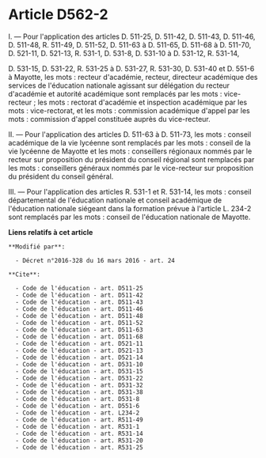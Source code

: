 # Article D562-2

I. ― Pour l'application des articles D. 511-25, D. 511-42, D. 511-43, D. 511-46, D. 511-48, R. 511-49, D. 511-52, D. 511-63 à
D. 511-65, D. 511-68 à D. 511-70, D. 521-11, D. 521-13, R. 531-1, D. 531-8, D. 531-10 à D. 531-12, R. 531-14,

D. 531-15, D. 531-22, R. 531-25 à D. 531-27, R. 531-30, D. 531-40 et D. 551-6 à Mayotte, les mots : recteur d'académie,
recteur, directeur académique des services de l'éducation nationale agissant sur délégation du recteur d'académie et autorité
académique sont remplacés par les mots : vice-recteur ; les mots : rectorat d'académie et inspection académique par les
mots : vice-rectorat, et les mots : commission académique d'appel par les mots : commission d'appel constituée auprès du
vice-recteur. 

II. ― Pour l'application des articles D. 511-63 à D. 511-73, les mots : conseil académique de la vie lycéenne sont remplacés
par les mots : conseil de la vie lycéenne de Mayotte et les mots : conseillers régionaux nommés par le recteur sur
proposition du président du conseil régional sont remplacés par les mots : conseillers généraux nommés par le vice-recteur
sur proposition du président du conseil général. 

III. ― Pour l'application des articles R. 531-1 et R. 531-14, les mots : conseil départemental de l'éducation nationale et
conseil académique de l'éducation nationale siégeant dans la formation prévue à l'article L. 234-2 sont remplacés par les
mots : conseil de l'éducation nationale de Mayotte.

**Liens relatifs à cet article**

	**Modifié par**:

	  - Décret n°2016-328 du 16 mars 2016 - art. 24

	**Cite**:

	  - Code de l'éducation - art. D511-25
	  - Code de l'éducation - art. D511-42
	  - Code de l'éducation - art. D511-43
	  - Code de l'éducation - art. D511-46
	  - Code de l'éducation - art. D511-48
	  - Code de l'éducation - art. D511-52
	  - Code de l'éducation - art. D511-63
	  - Code de l'éducation - art. D511-68
	  - Code de l'éducation - art. D521-11
	  - Code de l'éducation - art. D521-13
	  - Code de l'éducation - art. D521-14
	  - Code de l'éducation - art. D531-10
	  - Code de l'éducation - art. D531-15
	  - Code de l'éducation - art. D531-22
	  - Code de l'éducation - art. D531-32
	  - Code de l'éducation - art. D531-38
	  - Code de l'éducation - art. D531-8
	  - Code de l'éducation - art. D551-6
	  - Code de l'éducation - art. L234-2
	  - Code de l'éducation - art. R511-49
	  - Code de l'éducation - art. R531-1
	  - Code de l'éducation - art. R531-14
	  - Code de l'éducation - art. R531-20
	  - Code de l'éducation - art. R531-25
